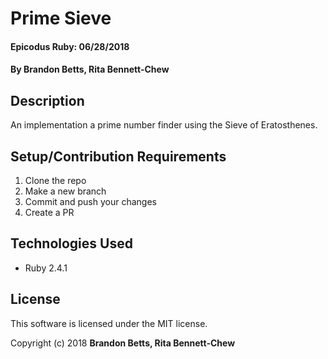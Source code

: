 # Prime Sieve

#### Epicodus Ruby: 06/28/2018

#### By Brandon Betts, Rita Bennett-Chew

## Description

An implementation a prime number finder using the Sieve of Eratosthenes.

## Setup/Contribution Requirements

1. Clone the repo
1. Make a new branch
1. Commit and push your changes
1. Create a PR

## Technologies Used

* Ruby 2.4.1

## License

This software is licensed under the MIT license.

Copyright (c) 2018 **Brandon Betts, Rita Bennett-Chew**
